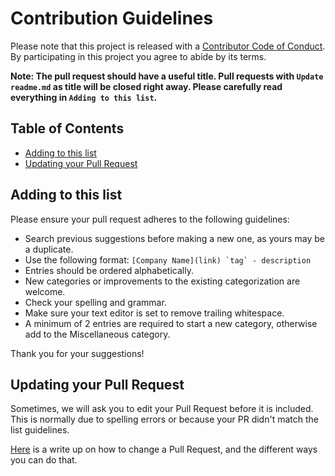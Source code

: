 # Contribution Guidelines

Please note that this project is released with a [Contributor Code of Conduct](code-of-conduct.md). By participating in this project you agree to abide by its terms.

**Note: The pull request should have a useful title. Pull requests with `Update readme.md` as title will be closed right away. Please carefully read everything in `Adding to this list`.**

## Table of Contents

- [Adding to this list](#adding-to-this-list)
- [Updating your Pull Request](#updating-your-pull-request)

## Adding to this list

Please ensure your pull request adheres to the following guidelines:

- Search previous suggestions before making a new one, as yours may be a duplicate.
- Use the following format: ``[Company Name](link) `tag` - description``
- Entries should be ordered alphabetically.
- New categories or improvements to the existing categorization are welcome.
- Check your spelling and grammar.
- Make sure your text editor is set to remove trailing whitespace.
- A  minimum of 2 entries are required to start a new category, otherwise add to the Miscellaneous category.

Thank you for your suggestions!

## Updating your Pull Request

Sometimes, we will ask you to edit your Pull Request before it is included. This is normally due to spelling errors or because your PR didn't match the list guidelines.

[Here](https://github.com/RichardLitt/knowledge/blob/master/github/amending-a-commit-guide.md) is a write up on how to change a Pull Request, and the different ways you can do that.
